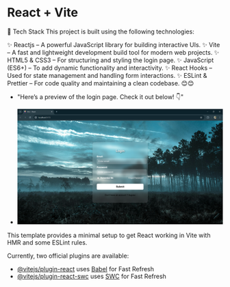 # React + Vite
🚀 Tech Stack
This project is built using the following technologies:

✨ Reactjs – A powerful JavaScript library for building interactive UIs.
✨ Vite – A fast and lightweight development build tool for modern web projects.
✨ HTML5 & CSS3 – For structuring and styling the login page.
✨ JavaScript (ES6+) – To add dynamic functionality and interactivity.
✨ React Hooks – Used for state management and handling form interactions.
✨ ESLint & Prettier – For code quality and maintaining a clean codebase.
😊😊
- "Here’s a preview of the login page. Check it out below! 👇"

- ![Screenshot](https://github.com/AnshuKushagra/SimpleLoginPage/blob/main/Screenshot%20(427).png?raw=true)


This template provides a minimal setup to get React working in Vite with HMR and some ESLint rules.

Currently, two official plugins are available:

- [@vitejs/plugin-react](https://github.com/vitejs/vite-plugin-react/blob/main/packages/plugin-react/README.md) uses [Babel](https://babeljs.io/) for Fast Refresh
- [@vitejs/plugin-react-swc](https://github.com/vitejs/vite-plugin-react-swc) uses [SWC](https://swc.rs/) for Fast Refresh
